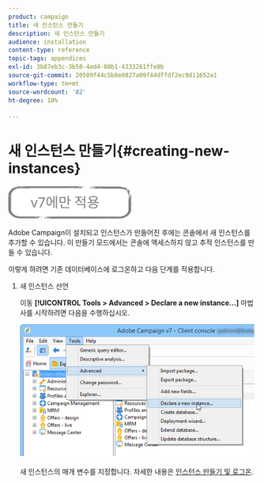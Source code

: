 ```yaml
---
product: campaign
title: 새 인스턴스 만들기
description: 새 인스턴스 만들기
audience: installation
content-type: reference
topic-tags: appendices
exl-id: 3b87eb3c-3b50-4ed4-80b1-4333261ffe0b
source-git-commit: 20509f44c5b8e0827a09f44dffdf2ec9d11652a1
workflow-type: tm+mt
source-wordcount: '82'
ht-degree: 10%

---
```


# 새 인스턴스 만들기{#creating-new-instances}

![](../../assets/v7-only.svg)

Adobe Campaign이 설치되고 인스턴스가 만들어진 후에는 콘솔에서 새 인스턴스를 추가할 수 있습니다. 이 만들기 모드에서는 콘솔에 액세스하지 않고 추적 인스턴스를 만들 수 있습니다.

이렇게 하려면 기존 데이터베이스에 로그온하고 다음 단계를 적용합니다.

1. 새 인스턴스 선언

   이동 **[!UICONTROL Tools > Advanced > Declare a new instance...]** 마법사를 시작하려면 다음을 수행하십시오.

   ![](assets/s_ncs_install_declare_instance_menu.png)

   새 인스턴스의 매개 변수를 지정합니다. 자세한 내용은 [인스턴스 만들기 및 로그온](../../installation/using/creating-an-instance-and-logging-on.md).
